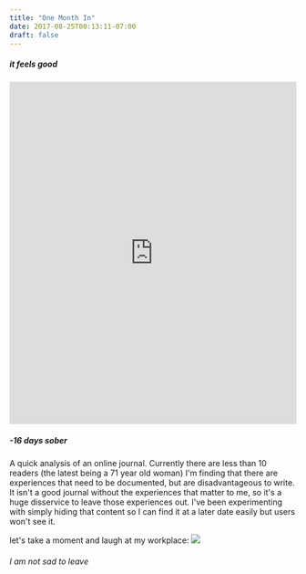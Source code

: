 ```yaml
---
title: "One Month In"
date: 2017-08-25T00:13:11-07:00
draft: false
---
```


##### it feels good

<iframe width="100%" height="600" scrolling="no" frameborder="no" allow="autoplay" src="https://w.soundcloud.com/player/?url=https%3A//api.soundcloud.com/tracks/436592619%3Fsecret_token%3Ds-Jt7oA&color=%237105ad&auto_play=false&hide_related=false&show_comments=true&show_user=true&show_reposts=false&show_teaser=true&visual=true"></iframe>

##### -16 days sober

A quick analysis of an online journal. Currently there are less than 10 readers (the latest being a 71 year old woman)
I'm finding that there are experiences that need to be documented, but are disadvantageous to write. It isn't a good journal without the experiences that matter to me, so it's a huge disservice to leave those experiences out. I've been experimenting with simply hiding that content so I can find it at a later date easily but users won't see it.    



let's take a moment and laugh at my workplace:
<img src="/images/cruzio.png"/>
###### I am not sad to leave
